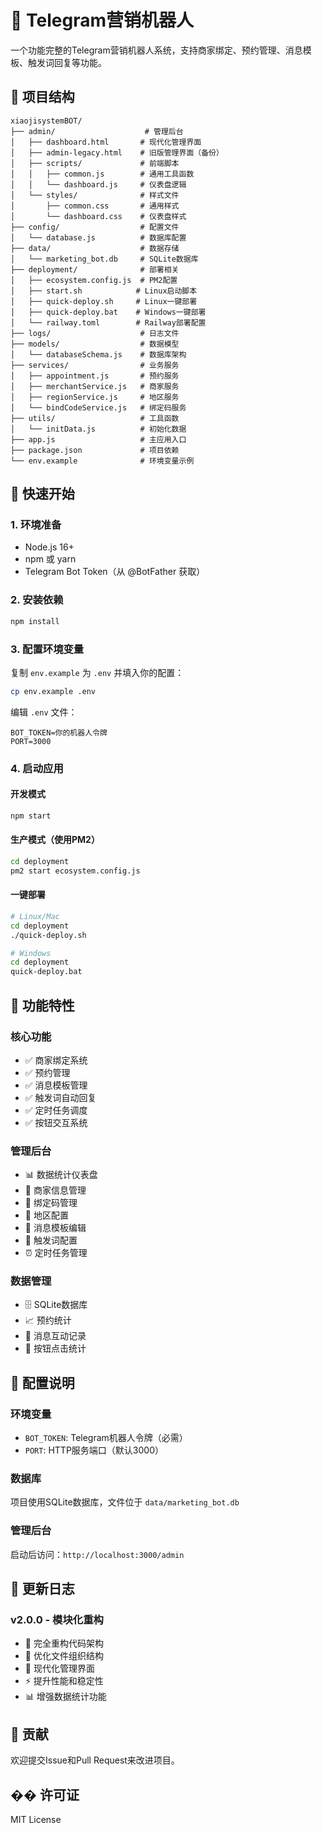 # 🤖 Telegram营销机器人

一个功能完整的Telegram营销机器人系统，支持商家绑定、预约管理、消息模板、触发词回复等功能。

## 📁 项目结构

```
xiaojisystemBOT/
├── admin/                    # 管理后台
│   ├── dashboard.html       # 现代化管理界面
│   ├── admin-legacy.html    # 旧版管理界面（备份）
│   ├── scripts/             # 前端脚本
│   │   ├── common.js        # 通用工具函数
│   │   └── dashboard.js     # 仪表盘逻辑
│   └── styles/              # 样式文件
│       ├── common.css       # 通用样式
│       └── dashboard.css    # 仪表盘样式
├── config/                  # 配置文件
│   └── database.js          # 数据库配置
├── data/                    # 数据存储
│   └── marketing_bot.db     # SQLite数据库
├── deployment/              # 部署相关
│   ├── ecosystem.config.js  # PM2配置
│   ├── start.sh            # Linux启动脚本
│   ├── quick-deploy.sh     # Linux一键部署
│   ├── quick-deploy.bat    # Windows一键部署
│   └── railway.toml        # Railway部署配置
├── logs/                    # 日志文件
├── models/                  # 数据模型
│   └── databaseSchema.js    # 数据库架构
├── services/                # 业务服务
│   ├── appointment.js       # 预约服务
│   ├── merchantService.js   # 商家服务
│   ├── regionService.js     # 地区服务
│   └── bindCodeService.js   # 绑定码服务
├── utils/                   # 工具函数
│   └── initData.js          # 初始化数据
├── app.js                   # 主应用入口
├── package.json             # 项目依赖
└── env.example              # 环境变量示例
```

## 🚀 快速开始

### 1. 环境准备

- Node.js 16+ 
- npm 或 yarn
- Telegram Bot Token（从 @BotFather 获取）

### 2. 安装依赖

```bash
npm install
```

### 3. 配置环境变量

复制 `env.example` 为 `.env` 并填入你的配置：

```bash
cp env.example .env
```

编辑 `.env` 文件：
```
BOT_TOKEN=你的机器人令牌
PORT=3000
```

### 4. 启动应用

#### 开发模式
```bash
npm start
```

#### 生产模式（使用PM2）
```bash
cd deployment
pm2 start ecosystem.config.js
```

#### 一键部署
```bash
# Linux/Mac
cd deployment
./quick-deploy.sh

# Windows
cd deployment
quick-deploy.bat
```

## 📱 功能特性

### 核心功能
- ✅ 商家绑定系统
- ✅ 预约管理
- ✅ 消息模板管理
- ✅ 触发词自动回复
- ✅ 定时任务调度
- ✅ 按钮交互系统

### 管理后台
- 📊 数据统计仪表盘
- 👥 商家信息管理
- 🔑 绑定码管理
- 📍 地区配置
- 📝 消息模板编辑
- 🎯 触发词配置
- ⏰ 定时任务管理

### 数据管理
- 🗄️ SQLite数据库
- 📈 预约统计
- 💬 消息互动记录
- 🔘 按钮点击统计

## 🔧 配置说明

### 环境变量
- `BOT_TOKEN`: Telegram机器人令牌（必需）
- `PORT`: HTTP服务端口（默认3000）

### 数据库
项目使用SQLite数据库，文件位于 `data/marketing_bot.db`

### 管理后台
启动后访问：`http://localhost:3000/admin`

## 📝 更新日志

### v2.0.0 - 模块化重构
- 🔄 完全重构代码架构
- 📁 优化文件组织结构
- 🎨 现代化管理界面
- ⚡ 提升性能和稳定性
- 📊 增强数据统计功能

## 🤝 贡献

欢迎提交Issue和Pull Request来改进项目。

## �� 许可证

MIT License 